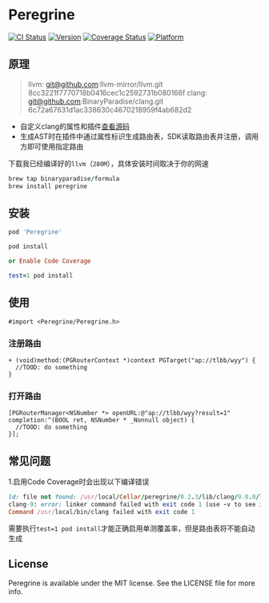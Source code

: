 # Peregrine

[![CI Status](https://img.shields.io/travis/BinaryParadise/Peregrine.svg?style=flat)](https://travis-ci.org/BinaryParadise/Peregrine)
[![Version](https://img.shields.io/cocoapods/v/Peregrine.svg?style=flat)](https://cocoapods.org/pods/Peregrine)
[![Coverage Status](https://coveralls.io/repos/github/BinaryParadise/Peregrine/badge.svg)](https://coveralls.io/github/BinaryParadise/Peregrine)
[![Platform](https://img.shields.io/cocoapods/p/Peregrine.svg?style=flat)](https://cocoapods.org/pods/Peregrine)

## 原理

> llvm: git@github.com:llvm-mirror/llvm.git 8cc3221f7770718b0416cec1c2592731b080166f
> clang: git@github.com:BinaryParadise/clang.git 6c72a67631d1ac338630c4670218959f4ab682d2

- 自定义clang的属性和插件[查看源码](https://github.com/BinaryParadise/clang/tree/peregrine)
- 生成AST时在插件中通过属性标识生成路由表，SDK读取路由表并注册，调用方即可使用指定路由

下载我已经编译好的`llvm`（`280M`），具体安装时间取决于你的网速

```ruby
brew tap binaryparadise/formula
brew install peregrine
```

## 安装

```ruby
pod 'Peregrine'
```

```ruby
pod install

or Enable Code Coverage

test=1 pod install
```

## 使用


```objc
#import <Peregrine/Peregrine.h>
```

### 注册路由

```objc
+ (void)method:(PGRouterContext *)context PGTarget("ap://tlbb/wyy") {
  //TOOD: do something
}

```
### 打开路由

```objc
[PGRouterManager<NSNumber *> openURL:@"ap://tlbb/wyy?result=1" completion:^(BOOL ret, NSNumber * _Nonnull object) {
  //TOOD: do something
}];
```

## 常见问题

1.启用Code Coverage时会出现以下编译错误

```ruby
ld: file not found: /usr/local/Cellar/peregrine/0.2.3/lib/clang/9.0.0/lib/darwin/libclang_rt.profile_iossim.a
clang-9: error: linker command failed with exit code 1 (use -v to see invocation)
Command /usr/local/bin/clang failed with exit code 1
```

需要执行`test=1 pod install`才能正确启用单测覆盖率，但是路由表将不能自动生成

## License

Peregrine is available under the MIT license. See the LICENSE file for more info.
